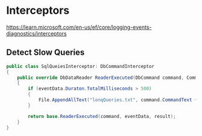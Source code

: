 # Interceptors
https://learn.microsoft.com/en-us/ef/core/logging-events-diagnostics/interceptors
## Detect Slow Queries
```csharp
public class SqlQueiesInterceptor: DbCommandInterceptor
{
    public override DbDataReader ReaderExecuted(DbCommand command, CommandExecutedEventData eventData, DbDataReader result)
    {
        if (eventData.Duraton.TotalMilliseconds > 500)
        {
            File.AppendAllText("lonqQueries.txt", command.CommandText + " MS:" + eventData.Duraton.TotalMilliseconds + Environmend.NewLine + Environmend.NewLine);
        }

        return base.ReaderExecuted(command, eventData, result);
    }
}
```
